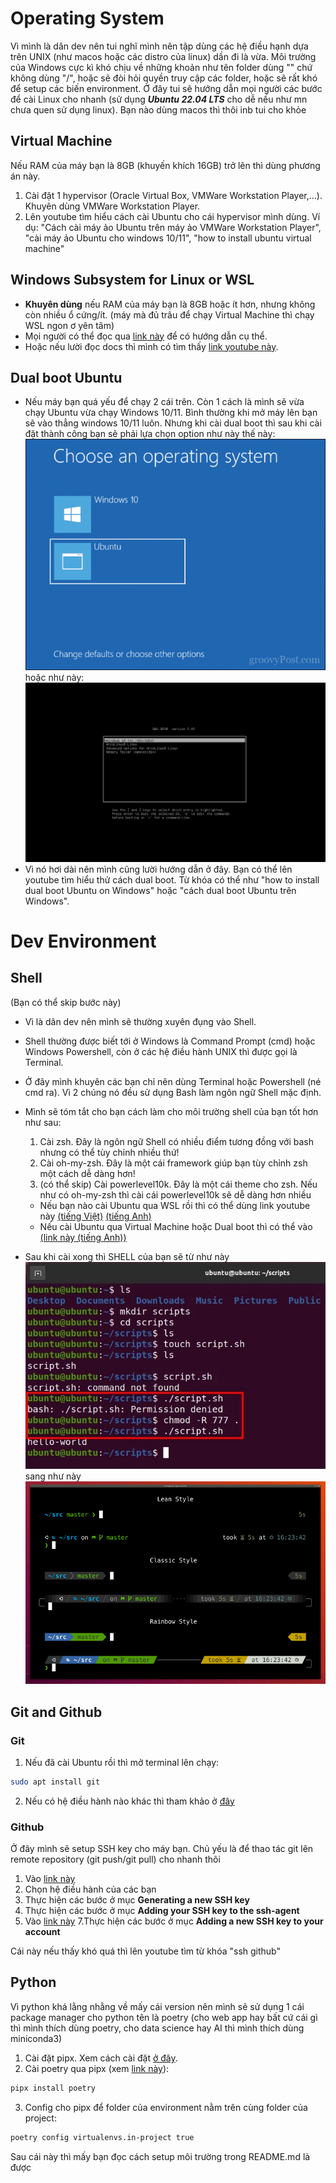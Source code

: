# Operating System

Vì mình là dân dev nên tui nghĩ mình nên tập dùng các hệ điều hạnh dựa trên UNIX (như macos hoặc các distro của linux) dần đi là vừa. Môi trường của Windows cực kì khó chịu về những khoản như tên folder dùng "\" chứ không dùng "/", hoặc sẽ đòi hỏi quyền truy cập các folder, hoặc sẽ rất khó để setup các biến environment. Ở đây tui sẽ hướng dẫn mọi người các bước để cài Linux cho nhanh (sử dụng ***Ubuntu 22.04 LTS*** cho dễ nếu như mn chưa quen sử dụng linux). Bạn nào dùng macos thì thôi inb tui cho khỏe 

## Virtual Machine

Nếu RAM của máy bạn là 8GB (khuyến khích 16GB) trở lên thì dùng phương án này.

1. Cài đặt 1 hypervisor (Oracle Virtual Box, VMWare Workstation Player,...). Khuyên dùng VMWare Workstation Player.
2. Lên youtube tìm hiểu cách cài Ubuntu cho cái hypervisor mình dùng. Ví dụ: "Cách cài máy ảo Ubuntu trên máy ảo VMWare Workstation Player", "cài máy ảo Ubuntu cho windows 10/11", "how to install ubuntu virtual machine"

## Windows Subsystem for Linux or WSL

* **Khuyên dùng** nếu RAM của máy bạn là 8GB hoặc ít hơn, nhưng không còn nhiều ổ cứng/ít. (máy mà đủ trâu để chạy Virtual Machine thì chạy WSL ngon ơ yên tâm)
* Mọi người có thể đọc qua [link này](https://learn.microsoft.com/en-us/windows/wsl/install) để có hướng dẫn cụ thể.
* Hoặc nếu lười đọc docs thì mình có tìm thấy [link youtube này](https://youtu.be/aIYhaeJa90g?si=bqBFyaN3AM4gZRJo).

## Dual boot Ubuntu

* Nếu máy bạn quá yếu để chạy 2 cái trên. Còn 1 cách là mình sẽ vừa chạy Ubuntu vừa chạy Windows 10/11. Bình thường khi mở máy lên bạn sẽ vào thẳng windows 10/11 luôn. Nhưng khi cài dual boot thì sau khi cài đặt thành công bạn sẽ phải lựa chọn option như này thế này: ![alt text](assets/windows_boot_manager.png)  
hoặc như này: ![alt text](assets/grub.png)
* Vì nó hơi dài nên mình cũng lười hướng dẫn ở đây. Bạn có thể lên youtube tìm hiểu thử cách dual boot. Từ khóa có thể như "how to install dual boot Ubuntu on Windows" hoặc "cách dual boot Ubuntu trên Windows".

# Dev Environment

## Shell

(Bạn có thể skip bước này)

* Vì là dân dev nên mình sẽ thường xuyên đụng vào Shell.
* Shell thường được biết tới ở Windows là Command Prompt (cmd) hoặc Windows Powershell, còn ở các hệ điều hành UNIX thì được gọi là Terminal.
* Ở đây mình khuyên các bạn chỉ nên dùng Terminal hoặc Powershell (né cmd ra). Vì 2 chúng nó đều sử dụng Bash làm ngôn ngữ Shell mặc định.
* Mình sẽ tóm tắt cho bạn cách làm cho môi trường shell của bạn tốt hơn như sau:

  1. Cài zsh. Đây là ngôn ngữ Shell có nhiều điểm tương đồng với bash nhưng có thể tùy chỉnh nhiều thứ!
  2. Cài oh-my-zsh. Đây là một cái framework giúp bạn tùy chỉnh zsh một cách dễ dàng hơn!
  3. (có thể skip) Cài powerlevel10k. Đây là một cái theme cho zsh. Nếu như có oh-my-zsh thì cài cái powerlevel10k sẽ dễ dàng hơn nhiều

  * Nếu bạn nào cài Ubuntu qua WSL rồi thì có thể dùng link youtube này [(tiếng Việt)](https://youtu.be/jtk3Aw1wqRQ?si=mYDREyBC2JO3qrUa) [(tiếng Anh)](https://youtu.be/235G6X5EAvM?si=8Y1mlvRivkU0un24)
  * Nếu cài Ubuntu qua Virtual Machine hoặc Dual boot thì có thể vào [(link này (tiếng Anh))](https://youtu.be/z7wzRKkYdFg?si=b2Dc-43cDpOjpbgH)
* Sau khi cài xong thì SHELL của bạn sẽ từ như này ![alt text](assets/ubuntu_bash_demo.png) sang như này ![alt text](assets/p10k_demo.png)

## Git and Github
### Git
1. Nếu đã cài Ubuntu rồi thì mở terminal lên chạy:
```sh
sudo apt install git
```
2. Nếu có hệ điều hành nào khác thì tham khảo ở [đây](https://git-scm.com/book/en/v2/Getting-Started-Installing-Git)
### Github
Ở đây mình sẽ setup SSH key cho máy bạn. Chủ yếu là để thao tác git lên remote repository (git push/git pull) cho nhanh thôi
1. Vào [link này](https://docs.github.com/en/authentication/connecting-to-github-with-ssh/generating-a-new-ssh-key-and-adding-it-to-the-ssh-agent?platform=windows)
2. Chọn hệ điều hành của các bạn
3. Thực hiện các bước ở mục **Generating a new SSH key**
4. Thực hiện các bước ở mục **Adding your SSH key to the ssh-agent**
5. Vào [link này](https://docs.github.com/en/authentication/connecting-to-github-with-ssh/adding-a-new-ssh-key-to-your-github-account?tool=webui&platform=mac)
7.Thực hiện các bước ở mục **Adding a new SSH key to your account**

Cái này nếu thấy khó quá thì lên youtube tìm từ khóa "ssh github"
## Python

Vì python khá lằng nhằng về mấy cái version nên mình sẽ sử dụng 1 cái package manager cho python tên là poetry (cho web app hay bất cứ cái gì thì mình thích dùng poetry, cho data science hay AI thì mình thích dùng miniconda3)

1. Cài đặt pipx. Xem cách cài đặt [ở đây](https://github.com/pypa/pipx).
2. Cài poetry qua pipx (xem [link này](https://python-poetry.org/docs/#installing-with-pipx)):
```sh
pipx install poetry
```
3. Config cho pipx để folder của environment nằm trên cùng folder của project:
```sh
poetry config virtualenvs.in-project true
```

Sau cái này thì mấy bạn đọc cách setup môi trường trong README.md là được